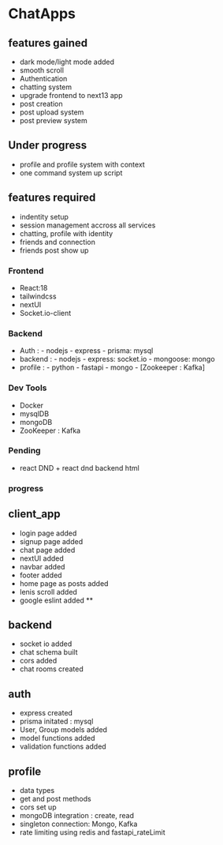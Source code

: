 # ChatApps

## features gained

- dark mode/light mode added
- smooth scroll
- Authentication
- chatting system
- upgrade frontend to next13 app
- post creation
- post upload system
- post preview system

## Under progress

- profile and profile system with context
- one command system up script

## features required

- indentity setup
- session management accross all services
- chatting, profile with identity
- friends and connection
- friends post show up

### Frontend

- React:18
- tailwindcss
- nextUI
- Socket.io-client

### Backend

- Auth :
        - nodejs
        - express
        - prisma: mysql
- backend :
        - nodejs
        - express: socket.io
        - mongoose: mongo
- profile :
        - python
        - fastapi
        - mongo
        - [Zookeeper : Kafka]

### Dev Tools

- Docker
- mysqlDB
- mongoDB
- ZooKeeper : Kafka

### Pending

- react DND + react dnd backend html

### progress

## client_app

- login page added
- signup page added
- chat page added
- nextUI added
- navbar added
- footer added
- home page as posts added
- lenis scroll added
- google eslint added **

## backend

- socket io added
- chat schema built
- cors added
- chat rooms created

## auth

- express created
- prisma initated : mysql
- User, Group models added
- model functions added
- validation functions added

## profile

- data types
- get and post methods
- cors set up
- mongoDB integration : create, read
- singleton connection: Mongo, Kafka
- rate limiting using redis and fastapi_rateLimit
